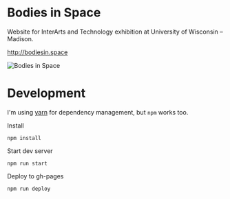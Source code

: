 # Bodies in Space

Website for InterArts and Technology exhibition at University of Wisconsin – Madison.

http://bodiesin.space

![Bodies in Space](https://s3.us-east-2.amazonaws.com/dance-iatech-90th/IATECH-poster-art.png)

# Development

I'm using [yarn](https://yarnpkg.com/) for dependency management, but `npm` works too.

Install

```
npm install
```

Start dev server

```
npm run start
```

Deploy to gh-pages

```
npm run deploy
```